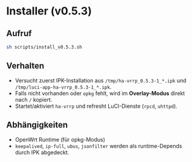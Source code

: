 # Installer (v0.5.3)

## Aufruf
```sh
sh scripts/install_v0.5.3.sh
```

## Verhalten
- Versucht zuerst IPK-Installation aus `/tmp/ha-vrrp_0.5.3-1_*.ipk` und `/tmp/luci-app-ha-vrrp_0.5.3-1_*.ipk`.
- Falls nicht vorhanden oder `opkg` fehlt, wird im **Overlay-Modus** direkt nach `/` kopiert.
- Startet/aktiviert `ha-vrrp` und refresht LuCI-Dienste (`rpcd`, `uhttpd`).

## Abhängigkeiten
- OpenWrt Runtime (für opkg-Modus)
- `keepalived`, `ip-full`, `ubus`, `jsonfilter` werden als runtime-Depends durch IPK abgedeckt.
